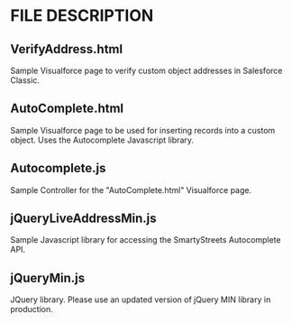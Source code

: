 # FILE DESCRIPTION

## VerifyAddress.html

Sample Visualforce page to verify custom object addresses in Salesforce Classic.

## AutoComplete.html

Sample Visualforce page to be used for inserting records into a custom object.  Uses the Autocomplete Javascript library.

## Autocomplete.js

Sample Controller for the "AutoComplete.html" Visualforce page.

## jQueryLiveAddressMin.js

Sample Javascript library for accessing the SmartyStreets Autocomplete API.

## jQueryMin.js

JQuery library.  Please use an updated version of jQuery MIN library in production.


